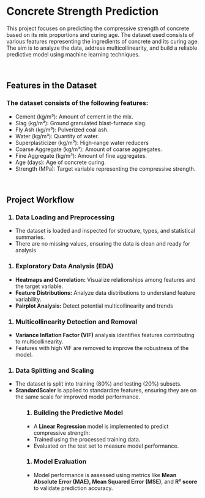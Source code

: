 <!DOCTYPE html>
<html>
<head>
    <h1>Concrete Strength Prediction</h1>
</head>
<body>
     <style>
        ul {
            list-style-type: square; /* Change bullet style */
        }
    </style>
<P>This project focuses on predicting the compressive strength of concrete based on its mix proportions and curing age. The dataset used consists of various features representing the ingredients of concrete and its curing age. The aim is to analyze the data, address multicollinearity, and build a reliable predictive model using machine learning techniques.
</p>
<br>
<h2>Features in the Dataset</h2>
<h3>The dataset consists of the following features:</h3>
<p>
<ul>
<li>Cement (kg/m³): Amount of cement in the mix.</li>
<li>Slag (kg/m³): Ground granulated blast-furnace slag.</li>
<li>Fly Ash (kg/m³): Pulverized coal ash.</li>
<li>Water (kg/m³): Quantity of water.</li>
<li>Superplasticizer (kg/m³): High-range water reducers</li>
<li>Coarse Aggregate (kg/m³): Amount of coarse aggregates.</li>
<li>Fine Aggregate (kg/m³): Amount of fine aggregates.</li>
<li>Age (days): Age of concrete curing.</li>
<li>Strength (MPa): Target variable representing the compressive strength.</li>
</ul>
</p>
<br>
<h2>Project Workflow</h2>
<ol>
    <h3><li>Data Loading and Preprocessing</li></h3>
</ol>
    <ul>
        <li>The dataset is loaded and inspected for structure, types, and statistical summaries.</li>
        <li>There are no missing values, ensuring the data is clean and ready for analysis</li>
    </ul>
<ol>
    <h3><li>Exploratory Data Analysis (EDA)</li></h3>
</ol>
    <ul>
        <li><b>Heatmaps and Correlation:</b> Visualize relationships among features and the target variable.</li>
        <li><b>Feature Distributions:</b> Analyze data distributions to understand feature variability.</li>
        <li><b>Pairplot Analysis:</b> Detect potential multicollinearity and trends</li>
    </ul>
<ol>
    <h3><li>Multicollinearity Detection and Removal</li></h3>
</ol>
    <ul>
        <li><b>Variance Inflation Factor (VIF)</b> analysis identifies features contributing to multicollinearity.</li>
        <li>Features with high VIF are removed to improve the robustness of the model.</li>
    </ul>
<ol>
    <h3><li>Data Splitting and Scaling</li></h3>
</ol>
    <ul>
        <li>The dataset is split into training (80%) and testing (20%) subsets.</li>
        <li><b>StandardScaler</b> is applied to standardize features, ensuring they are on the same scale for improved model performance.</li>
    <ul>
<ol>
    <h3><li>Building the Predictive Model</li></h3>
</ol>
        <ul>
            <li>A <b>Linear Regression</b> model is implemented to predict compressive strength:</li>
                    <li>Trained using the processed training data.</li>
                    <li>Evaluated on the test set to measure model performance.</li>
        </ul>
<ol>
    <h3><li>Model Evaluation</li></h3>
</ol>
        <ul>
            <li>Model performance is assessed using metrics like <b>Mean Absolute Error (MAE), Mean Squared Error (MSE)</b>, and <b>R² score</b> to validate prediction accuracy.</li>
        </ul>
</body>
</html>


